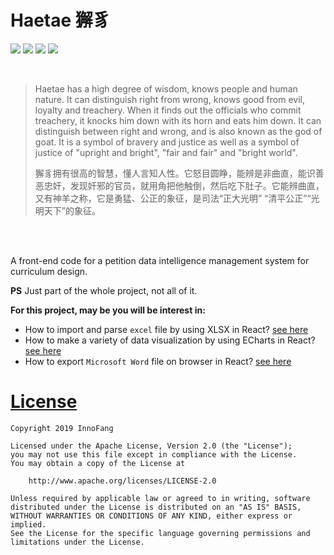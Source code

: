 # Haetae 獬豸

![](https://img.shields.io/badge/React-16.7.0-blue.svg) ![](https://img.shields.io/badge/React%20Router-4.3.1-red.svg) ![](https://img.shields.io/badge/Ant%20Design-3.11.6-blue.svg) ![](https://img.shields.io/badge/ECharts-4.2.0--rc.2-pink.svg)

<br />

 
> Haetae has a high degree of wisdom, knows people and human nature. It can distinguish right from wrong, knows good from evil, loyalty and treachery. When it finds out the officials who commit treachery, it knocks him down with its horn and eats him down. It can distinguish between right and wrong, and is also known as the god of goat. It is a symbol of bravery and justice as well as a symbol of justice of "upright and bright", "fair and fair" and "bright world".
>   
> 獬豸拥有很高的智慧，懂人言知人性。它怒目圆睁，能辨是非曲直，能识善恶忠奸，发现奸邪的官员，就用角把他触倒，然后吃下肚子。它能辨曲直，又有神羊之称，它是勇猛、公正的象征，是司法“正大光明” “清平公正”“光明天下”的象征。


<br />
<br />

A front-end code for a petition data intelligence management system for curriculum design.

**PS** Just part of the whole project, not all of it.

**For this project, may be you will be interest in:**

+ How to import and parse `excel` file by using XLSX in React? [see here](https://github.com/InnoFang/haetae/blob/dev/src/main/dataImportation/dataImportation.js)
+ How to make a variety of data visualization by using ECharts in React? [see here](https://github.com/InnoFang/haetae/tree/dev/src/main/data_analysis)
+ How to export `Microsoft Word` file on browser in React? [see here](https://github.com/InnoFang/haetae/blob/dev/src/main/reportGeneration/reportGeneration.js)


# [License](./LICENSE)

    Copyright 2019 InnoFang

    Licensed under the Apache License, Version 2.0 (the "License");
    you may not use this file except in compliance with the License.
    You may obtain a copy of the License at

        http://www.apache.org/licenses/LICENSE-2.0

    Unless required by applicable law or agreed to in writing, software
    distributed under the License is distributed on an "AS IS" BASIS,
    WITHOUT WARRANTIES OR CONDITIONS OF ANY KIND, either express or implied.
    See the License for the specific language governing permissions and
    limitations under the License.
